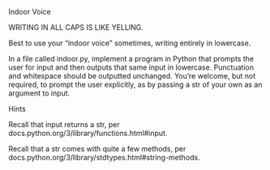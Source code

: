Indoor Voice

WRITING IN ALL CAPS IS LIKE YELLING.


Best to use your “indoor voice” sometimes, writing entirely in lowercase.


In a file called indoor.py, implement a program in Python that prompts the user for input and then outputs that same input in lowercase. Punctuation and whitespace should be outputted unchanged. You’re welcome, but not required, to prompt the user explicitly, as by passing a str of your own as an argument to input.

Hints

Recall that input returns a str, per docs.python.org/3/library/functions.html#input.

Recall that a str comes with quite a few methods, per docs.python.org/3/library/stdtypes.html#string-methods.
